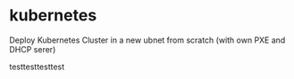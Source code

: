 # kubernetes
Deploy Kubernetes Cluster in a new ubnet from scratch (with own PXE and DHCP serer)




testtesttesttest
